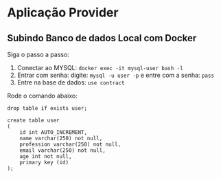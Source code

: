 # Aplicação Provider

## Subindo Banco de dados Local com Docker

Siga o passo a passo:

1) Conectar ao MYSQL: `docker exec -it mysql-user bash -l`
2) Entrar com senha: digite: `mysql -u user -p` e entre com a senha: `pass`
3) Entre na base de dados: `use contract`

Rode o comando abaixo:

```
drop table if exists user;

create table user
(
    id int AUTO_INCREMENT,
    name varchar(250) not null,
    profession varchar(250) not null,
    email varchar(250) not null,
    age int not null,
    primary key (id)
);
```